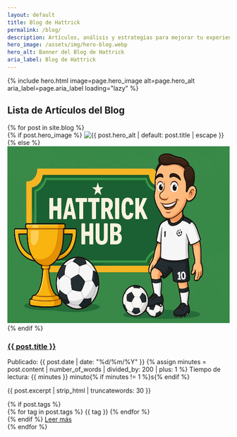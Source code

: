 ```yaml
---
layout: default
title: Blog de Hattrick
permalink: /blog/
description: Artículos, análisis y estrategias para mejorar tu experiencia en Hattrick.
hero_image: /assets/img/hero-blog.webp
hero_alt: Banner del Blog de Hattrick
aria_label: Blog de Hattrick
---
```


{% include hero.html image=page.hero_image alt=page.hero_alt aria_label=page.aria_label loading="lazy" %}

<section class="section section-1" role="region" aria-label="Lista de artículos del blog">
    <div class="container">
        <h1 class="title is-2">Lista de Artículos del Blog</h1>
        <div class="grid-base grid-fixed" role="grid">
            {% for post in site.blog %}
            <article class="card-base{% if post.featured %} featured{% endif %}" role="gridcell"
                aria-labelledby="post-{{ post.title | slugify }}">
                <div class="card-image">
                    {% if post.hero_image %}
                    <img src="{{ post.hero_image | relative_url }}"
                        alt="{{ post.hero_alt | default: post.title | escape }}" class="card-post" loading="lazy"
                        width="600" height="400">
                    {% else %}
                    <img src="/assets/img/placeholder.webp" alt="Sin imagen" class="card-post" aria-hidden="true"
                        loading="lazy" width="600" height="400">
                    {% endif %}
                </div>
                <h3 class="title is-3" id="post-{{ post.title | slugify }}"><a href="{{ post.url | relative_url }}">{{
                        post.title }}</a></h3>
                <div class="meta">
                    <span>Publicado: {{ post.date | date: "%d/%m/%Y" }}</span>
                    {% assign minutes = post.content | number_of_words | divided_by: 200 | plus: 1 %}
                    <span>Tiempo de lectura: {{ minutes }} minuto{% if minutes != 1 %}s{% endif %}</span>
                </div>
                <p>{{ post.excerpt | strip_html | truncatewords: 30 }}</p>
                {% if post.tags %}
                <div class="tags">
                    {% for tag in post.tags %}
                    <span class="tag">{{ tag }}</span>
                    {% endfor %}
                </div>
                {% endif %}
                <a href="{{ post.url | relative_url }}" class="button is-primary"
                    aria-label="Leer más sobre {{ post.title | escape }}">Leer más</a>
            </article>
            {% endfor %}
        </div>
    </div>
</section>
